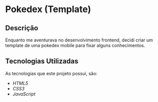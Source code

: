 # Pokedex (Template)

## Descrição

Enquanto me aventurava no desenvolvimento frontend, decidi criar um template de uma pokedex mobile para fixar alguns conhecimentos.

## Tecnologias Utilizadas

As tecnologias que este projeto possui, são:

- *HTML5*
- *CSS3* 
- *JavaScript*
